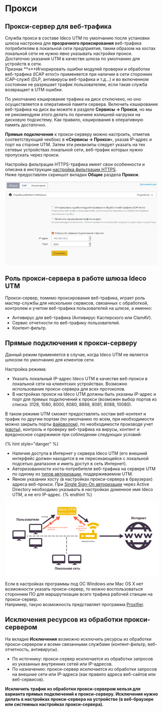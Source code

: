 # Прокси

## Прокси-сервер для веб-трафика

Служба прокси в составе Ideco UTM по умолчанию после установки шлюза настроена для **прозрачного проксирования** веб-трафика потребителям в локальной сети предприятия, таким образом на хостах локальной сети не нужно явно указывать настройки прокси. Достаточно указания UTM в качестве шлюза по умолчанию для устройств в сети.  
Признак **«**Игнорировать ошибки модулей проверки и обработки веб-трафика \(ICAP error\)» применяется при наличии в сети сторонних ICAP-служб \(DLP, антивирусы веб-трафика и т.д...\) и во включенном состоянии не разрешает трафик пользователям, если такая служба возвращает в UTM ошибки.

По умолчанию кэширование трафика на диск отключено, но оно осуществляется в оперативной памяти сервера. Включить кэширование веб-трафика на диск вы можете в разделе **Сервисы -&gt; Прокси**, но мы не рекомендуем этого делать по причине излишней нагрузки на дисковую подсистему. Как правило, кэширования в оперативную память достаточно.

  
**Прямые подключения** к прокси-серверу можно настроить, отметив соответствующий чекбокс в **«Сервисы -&gt; Прокси**», указав IP-адрес и порт на стороне UTM. Затем эти реквизиты следует указать на тех сетевых устройствах локальной сети, веб-трафик которых нужно пропускать через прокси.

Настройка фильтрации HTTPS-трафика имеет свои особенности и описана в инструкции [настройка фильтрации HTTPS](../../access-rules/content-filter/filtering-https-traffic.md).  
Ниже предоставлен скриншот вкладки **Общие** раздела **Прокси**.

![](../../.gitbook/assets/12025873.png)

## Роль прокси-сервера в работе шлюза Ideco UTM

Прокси-сервер, помимо проксирования веб-трафика, играет роль мастер-службы для нескольких сервисов, связанных с обработкой, контролем и учетом веб-трафика пользователей на шлюзе, а именно:

* Антивирус для веб-трафика \(Антивирус Касперского или ClamAV\).
* Сервис отчетности по веб-трафику пользователей.
* Контент-фильтр.

## Прямые подключения к прокси-серверу

Данный режим применяется в случае, когда Ideco UTM не является шлюзом по умолчанию для клиентов сети.

Настройка режима:

* Указать локальный IP-адрес Ideco UTM в качестве веб-прокси в локальной сети на клиентских устройствах. Возможно использование прокси-сервера для всех протоколов.
* В настройках прокси на Ideco UTM должны быть указаны IP-адрес и порт для прямых подключений к прокси \(возможен выбор портов из списка: 3128, 1080, 8000, 8080, 8888, 8081, 8088, 10080\).

В таком режиме UTM сможет предоставлять хостам веб-контент и трафик по другим портам \(по умолчанию по всем, при необходимости можно закрыть порты [файрволом](../../access-rules/firewall.md)\), по необходимости производя учет \([квоты](../../access-rules/quotas.md)\), контроль и проверку веб-трафика на вирусы, контент и вредоносное содержимое при соблюдении следующих условий:

{% hint style="danger" %}
* Наличие доступа в Интернет у сервера Ideco UTM \(его внешний интерфейс должен находится в не пересекающейся с локальной подсетью диапазоне и иметь доступ в сеть Интернет\). 
* Авторизованности хоста-потребителя веб-трафика на сервере UTM по одному из [типов авторизации](../../authorization-types/), поддерживаемом UTM. 
* Явном указании хосту \(в настройках прокси-сервера в браузерах\) адреса веб-прокси. При [Single Sign-On авторизации](../../authorization-types/single-sign-on-authorization.md) через Active Directory необходимо указывать в настройках доменное имя Ideco UTM, а не его IP-адрес.
{% endhint %}

![](../../.gitbook/assets/schema2.png)

Если в настройках программы под ОС Windows или Mac OS X нет возможности указать прокси-сервер, то можно воспользоваться сторонним ПО для маршрутизации всего трафика рабочей станции на прокси-сервер.  
Например, такую возможность представляет программа [Proxifier](../../popular-recipes/configuring-proxifier.md).

## Исключения ресурсов из обработки прокси-сервером

На вкладке **Исключения** возможно исключить ресурсы из обработки прокси-сервером и всеми связанными службами \(контент-фильтр, веб-отчетность, антивирусы\).

* По источнику: прокси-сервер исключается из обработки запросов из указанных внутренних сетей или IP-адресов.
* По назначению: прокси-сервер исключается из обработки запросов на внешние сети или IP-адреса \(как правило адреса веб-сайтов или веб-сервисов\).

**Исключить трафик из обработки прокси-сервером нельзя для варианта прямых подключений к прокси-серверу. Исключения нужно делать в настройках прокси-сервера на устройстве \(в веб-браузере или системных настройках прокси-сервера\).**  


